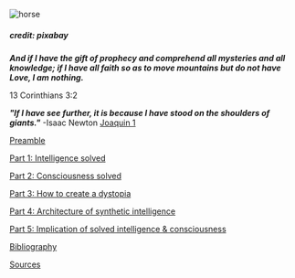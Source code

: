 ![horse](https://pebreo.github.io/IMG_9387.jpeg)
##### credit: pixabay


***And if I have the gift of prophecy and comprehend all mysteries and all knowledge; if I have all faith so as to move mountains but do not have Love, I am nothing.***


13 Corinthians 3:2


***"If I have see  further, it is because I have stood on the shoulders of giants."*** -Isaac Newton
[Joaquin 1](https://pebreo.github.io/begin/joaquin-part1.html)


[Preamble](https://pebreo.github.io/begin/Preamble-Science-and-Personal-experience.html)


[Part 1: Intelligence solved](https://pebreo.github.io/begin/Part1-intelligence-solved.html)


[Part 2: Consciousness solved](https://pebreo.github.io/begin/Part2-consciousness-solved.html)


[Part 3: How to create a dystopia](https://pebreo.github.io/begin/Part3-howto-create-a-dystopia.html)


[Part 4: Architecture of synthetic intelligence](https://pebreo.github.io/begin/Part4-architecture-of-synthetic-intelligence.html)


[Part 5: Implication of solved intelligence & consciousness](https://pebreo.github.io/begin/Part5-implications-of-solved-intelligence.html)

[Bibliography](https://pebreo.github.io/bibliography.html)

[Sources](https://pebreo.github.io/begin/sources.html)
